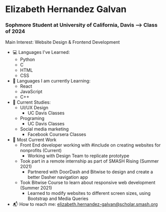 
# Elizabeth Hernandez Galvan
### **Sophmore Student at University of California, Davis --> Class of 2024**

Main Interest: Website Design & Frontend Development
- :computer: Languages I've Learned:
  - Python
  - C
  - HTML
  - CSS
- :open_file_folder: Languages I am currently Learning:
  - React
  - JavaScript
  - C++
- :school: Current Studies: 
  - UI/UX Design
    - UC Davis Classes
  - Programing
    - UC Davis Classes
  - Social media marketing
    - Facebook Coursera Classes
- :office: Most Current Work
  - Front End developer working with #include on creating websites for nonprofits (Current)
    - Working with Design Team to replicate prototype 
  - Took part in a remote internship as part of SMASH Rising (Summer 2021)
    - Partnered with DoorDash and Bitwise to design and create a better Dasher navigation app
  - Took Bitwise Course to learn about responsive web development (Summer 2021)
    - Learned to modify websites to different screen sizes, using Bootstrap and Media Queries
- :mailbox_with_mail: How to reach me: [elizabeth.hernandez-galvan@scholar.smash.org](elizabeth.hernandez-galvan@scholar.smash.org)
